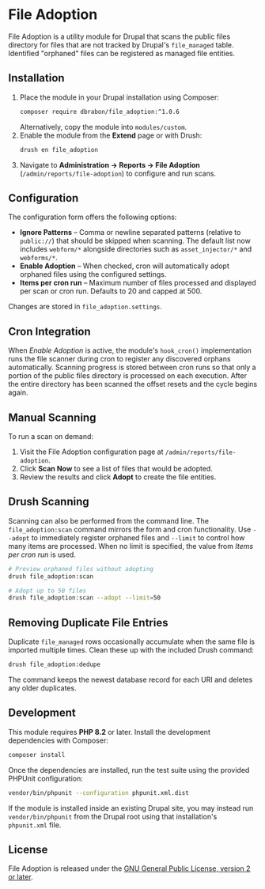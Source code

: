 # File Adoption

File Adoption is a utility module for Drupal that scans the public files directory
for files that are not tracked by Drupal's `file_managed` table. Identified
"orphaned" files can be registered as managed file entities.

## Installation

1. Place the module in your Drupal installation using Composer:
   ```bash
   composer require dbrabon/file_adoption:^1.0.6
   ```
   Alternatively, copy the module into `modules/custom`.
2. Enable the module from the **Extend** page or with Drush:
   ```bash
   drush en file_adoption
   ```
3. Navigate to **Administration → Reports → File Adoption** (`/admin/reports/file-adoption`)
   to configure and run scans.

## Configuration

The configuration form offers the following options:

- **Ignore Patterns** – Comma or newline separated patterns (relative to
  `public://`) that should be skipped when scanning. The default list now
  includes `webform/*` alongside directories such as `asset_injector/*` and
  `webforms/*`.
- **Enable Adoption** – When checked, cron will automatically adopt orphaned
  files using the configured settings.
- **Items per cron run** – Maximum number of files processed and displayed per
  scan or cron run. Defaults to 20 and capped at 500.

Changes are stored in `file_adoption.settings`.

## Cron Integration

When *Enable Adoption* is active, the module's `hook_cron()` implementation runs
the file scanner during cron to register any discovered orphans automatically.
Scanning progress is stored between cron runs so that only a portion of the
public files directory is processed on each execution. After the entire directory
has been scanned the offset resets and the cycle begins again.

## Manual Scanning

To run a scan on demand:

1. Visit the File Adoption configuration page at `/admin/reports/file-adoption`.
2. Click **Scan Now** to see a list of files that would be adopted.
3. Review the results and click **Adopt** to create the file entities.

## Drush Scanning

Scanning can also be performed from the command line. The `file_adoption:scan`
command mirrors the form and cron functionality. Use `--adopt` to immediately
register orphaned files and `--limit` to control how many items are processed.
When no limit is specified, the value from *Items per cron run* is used.

```bash
# Preview orphaned files without adopting
drush file_adoption:scan

# Adopt up to 50 files
drush file_adoption:scan --adopt --limit=50
```

## Removing Duplicate File Entries

Duplicate `file_managed` rows occasionally accumulate when the same file is
imported multiple times. Clean these up with the included Drush command:

```bash
drush file_adoption:dedupe
```

The command keeps the newest database record for each URI and deletes any older
duplicates.

## Development

This module requires **PHP 8.2** or later. Install the development dependencies
with Composer:

```bash
composer install
```

Once the dependencies are installed, run the test suite using the provided
PHPUnit configuration:

```bash
vendor/bin/phpunit --configuration phpunit.xml.dist
```

If the module is installed inside an existing Drupal site, you may instead run
`vendor/bin/phpunit` from the Drupal root using that installation's
`phpunit.xml` file.


## License

File Adoption is released under the [GNU General Public License, version 2 or later](LICENSE).

